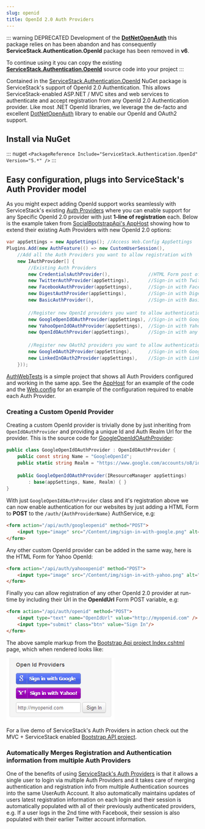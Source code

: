 ```yaml
---
slug: openid
title: OpenId 2.0 Auth Providers
---
```


::: warning DEPRECATED
Development of the **[DotNetOpenAuth](https://github.com/DotNetOpenAuth/DotNetOpenAuth)** this package relies on has been abandon and has consequently **ServiceStack.Authentication.OpenId** package has been removed in **v6**.

To continue using it you can copy the existing **[ServiceStack.Authentication.OpenId](https://github.com/ServiceStack/ServiceStack/tree/fx45/src/ServiceStack.Authentication.OpenId)** source code into your project
:::


Contained in the [ServiceStack.Authentication.OpenId](http://nuget.org/packages/ServiceStack.Authentication.OpenId) NuGet package is ServiceStack's support of OpenId 2.0 Authentication. This allows ServiceStack-enabled ASP.NET / MVC sites and web services to authenticate and accept registration from any OpenId 2.0 Authentication provider. Like most .NET OpenId libraries, we leverage the de-facto and excellent [DotNetOpenAuth](http://www.dotnetopenauth.net/) library to enable our OpenId and OAuth2 support. 

## Install via NuGet

::: nuget
`<PackageReference Include="ServiceStack.Authentication.OpenId" Version="5.*" />`
:::

## Easy configuration, plugs into ServiceStack's Auth Provider model

As you might expect adding OpenId support works seamlessly with ServiceStack's existing [Auth Providers](/authentication-and-authorization) where you can enable support for any Specific OpenId 2.0 provider with just **1-line of registration** each. Below is the example taken from [SocialBootstrapApi's AppHost](https://github.com/ServiceStack/SocialBootstrapApi/blob/master/src/SocialBootstrapApi/AppHost.cs#L171) showing how to extend their existing Auth Providers with new OpenId 2.0 options:

```csharp
var appSettings = new AppSettings(); //Access Web.Config AppSettings
Plugins.Add(new AuthFeature(() => new CustomUserSession(), 
    //Add all the Auth Providers you want to allow registration with
    new IAuthProvider[] {
        //Existing Auth Providers
        new CredentialsAuthProvider(),              //HTML Form post of UserName/Password credentials
        new TwitterAuthProvider(appSettings),       //Sign-in with Twitter
        new FacebookAuthProvider(appSettings),      //Sign-in with Facebook
        new DigestAuthProvider(appSettings),        //Sign-in with Digest Auth
        new BasicAuthProvider(),                    //Sign-in with Basic Auth

        //Register new OpenId providers you want to allow authentication with
        new GoogleOpenIdOAuthProvider(appSettings), //Sign-in with Google OpenId
        new YahooOpenIdOAuthProvider(appSettings),  //Sign-in with Yahoo OpenId
        new OpenIdOAuthProvider(appSettings),       //Sign-in with any Custom OpenId Provider

        //Register new OAuth2 providers you want to allow authentication with
        new GoogleOAuth2Provider(appSettings),      //Sign-in with Google OAuth2        
        new LinkedInOAuth2Provider(appSettings),    //Sign-in with LinkedIn OAuth2        
    }));
```

[AuthWebTests](https://github.com/ServiceStack/ServiceStack/blob/master/tests/ServiceStack.AuthWeb.Tests/) is a simple project that shows all Auth Providers configured and working in the same app. See the [AppHost](https://github.com/ServiceStack/ServiceStack/blob/master/tests/ServiceStack.AuthWeb.Tests/AppHost.cs) for an example of the code and the [Web.config](https://github.com/ServiceStack/ServiceStack/blob/master/tests/ServiceStack.AuthWeb.Tests/Web.config) for an example of the configuration required to enable each Auth Provider.

### Creating a Custom OpenId Provider

Creating a custom OpenId provider is trivially done by just inheriting from `OpenIdOAuthProvider` and providing a unique Id and Auth Realm Url for the provider. This is the source code for [GoogleOpenIdOAuthProvider](https://github.com/ServiceStack/ServiceStack/blob/master/src/ServiceStack.Authentication.OpenId/GoogleOpenIdOAuthProvider.cs):

```csharp
public class GoogleOpenIdOAuthProvider : OpenIdOAuthProvider {
    public const string Name = "GoogleOpenId";
    public static string Realm = "https://www.google.com/accounts/o8/id";

    public GoogleOpenIdOAuthProvider(IResourceManager appSettings)
        : base(appSettings, Name, Realm) { }
}
```

With just `GoogleOpenIdOAuthProvider` class and it's registration above we can now enable authentication for our websites by just adding a HTML Form to **POST** to the `/auth/{AuthProviderName}` AuthService, e.g:

```html
<form action="/api/auth/googleopenid" method="POST">
    <input type="image" src="/Content/img/sign-in-with-google.png" alt="Sign in with Google">
</form>
```

Any other custom OpenId provider can be added in the same way, here is the HTML Form for Yahoo OpenId:

```html
<form action="/api/auth/yahooopenid" method="POST">
    <input type="image" src="/Content/img/sign-in-with-yahoo.png" alt="Sign in with Yahoo!">
</form>
```

Finally you can allow registration of any other OpenId 2.0 provider at run-time by including their Url in the **OpenIdUrl** Form POST variable, e.g:

```html
<form action="/api/auth/openid" method="POST">
    <input type="text" name="OpenIdUrl" value="http://myopenid.com" />
    <input type="submit" class="btn" value="Sign In"/>
</form>
```

The above sample markup from the [Bootstrap Api project Index.cshtml](https://github.com/ServiceStack/SocialBootstrapApi/blob/master/src/SocialBootstrapApi/Views/Shared/Index.cshtml#L366) page, which when rendered looks like:

[![ServiceStack OpenId 2.0 Providers](https://raw.githubusercontent.com/ServiceStackV3/Mono/master/src/Mono/files/openid-form.png)](http://bootstrapapi.apphb.com)

For a live demo of ServiceStack's Auth Providers in action check out the MVC + ServiceStack enabled [Bootstrap API project](http://bootstrapapi.apphb.com).

### Automatically Merges Registration and Authentication information from multiple Auth Providers

One of the benefits of using [ServiceStack's Auth Providers](/authentication-and-authorization) is that it allows a single user to login via multiple Auth Providers and it takes care of merging authentication and registration info from multiple Authentication sources into the same UserAuth Account. It also automatically maintains updates of users latest registration information on each login and their session is automatically populated with all of their previously authenticated providers, e.g. If a user logs in the 2nd time with Facebook, their session is also populated with their earlier Twitter account information.

